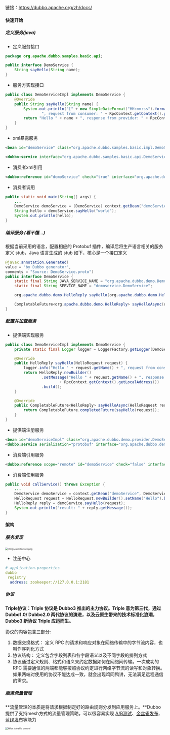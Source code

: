 链接：https://dubbo.apache.org/zh/docs/

#### 快速开始

##### 定义服务(java)

- 定义服务接口

```java
package org.apache.dubbo.samples.basic.api;

public interface DemoService {
    String sayHello(String name);
}
```

- 服务方实现接口

```java
public class DemoServiceImpl implements DemoService {
    @Override
    public String sayHello(String name) {
        System.out.println("[" + new SimpleDateFormat("HH:mm:ss").format(new Date()) + "] Hello " + name +
                ", request from consumer: " + RpcContext.getContext().getRemoteAddress());
        return "Hello " + name + ", response from provider: " + RpcContext.getContext().getLocalAddress();
    }
}
```

- xml暴露服务

```xml
<bean id="demoService" class="org.apache.dubbo.samples.basic.impl.DemoServiceImpl"/>

<dubbo:service interface="org.apache.dubbo.samples.basic.api.DemoService" ref="demoService"/>
```

- 消费者xml引用

```xml
<dubbo:reference id="demoService" check="true" interface="org.apache.dubbo.samples.basic.api.DemoService"/>
```

- 消费者调用

```java
public static void main(String[] args) {
    ...
    DemoService demoService = (DemoService) context.getBean("demoService");
    String hello = demoService.sayHello("world");
    System.out.println(hello);
}
```

##### 编译服务 (看不懂...)

根据当前采用的语言，配置相应的 Protobuf 插件，编译后将生产语言相关的服务定义 stub，Java 语言生成的 stub 如下，核心是一个接口定义

```java
@javax.annotation.Generated(
value = "by Dubbo generator",
comments = "Source: DemoService.proto")
public interface DemoService {
    static final String JAVA_SERVICE_NAME = "org.apache.dubbo.demo.DemoService";
    static final String SERVICE_NAME = "demoservice.DemoService";

    org.apache.dubbo.demo.HelloReply sayHello(org.apache.dubbo.demo.HelloRequest request);

    CompletableFuture<org.apache.dubbo.demo.HelloReply> sayHelloAsync(org.apache.dubbo.demo.HelloRequest request);
}
```

##### 配置并加载服务

- 提供端实现服务

```java
public class DemoServiceImpl implements DemoService {
    private static final Logger logger = LoggerFactory.getLogger(DemoServiceImpl.class);

    @Override
    public HelloReply sayHello(HelloRequest request) {
        logger.info("Hello " + request.getName() + ", request from consumer: " + RpcContext.getContext().getRemoteAddress());
        return HelloReply.newBuilder()
                .setMessage("Hello " + request.getName() + ", response from provider: "
                        + RpcContext.getContext().getLocalAddress())
                .build();
    }

    @Override
    public CompletableFuture<HelloReply> sayHelloAsync(HelloRequest request) {
        return CompletableFuture.completedFuture(sayHello(request));
    }
}
```

- 提供端注册服务

```xml
<bean id="demoServiceImpl" class="org.apache.dubbo.demo.provider.DemoServiceImpl"/>
<dubbo:service serialization="protobuf" interface="org.apache.dubbo.demo.DemoService" ref="demoServiceImpl"/>
```

- 消费端引用服务

```xml
<dubbo:reference scope="remote" id="demoService" check="false" interface="org.apache.dubbo.demo.DemoService"/>
```

- 消费端使用服务

```java
public void callService() throws Exception {
    ...
    DemoService demoService = context.getBean("demoService", DemoService.class);
    HelloRequest request = HelloRequest.newBuilder().setName("Hello").build();
    HelloReply reply = demoService.sayHello(request);
    System.out.println("result: " + reply.getMessage());
}
```

#### 架构

##### 服务发现

<img src="https://dubbo.apache.org/imgs/architecture.png" alt="//imgs/architecture.png" style="zoom: 50%;" />

- 注册中心

```yaml
# application.properties
dubbo
 registry
  address: zookeeper://127.0.0.1:2181
```

##### 协议

**Triple协议：Triple 协议是 Dubbo3 推出的主力协议。Triple 意为第三代，通过 Dubbo1.0/ Dubbo2.0 两代协议的演进，以及云原生带来的技术标准化浪潮，Dubbo3 新协议 Triple 应运而生。**

协议的内容包含三部分:

1. 数据交换格式： 定义 RPC 的请求和响应对象在网络传输中的字节流内容，也叫作序列化方式
2. 协议结构： 定义包含字段列表和各字段语义以及不同字段的排列方式
3. 协议通过定义规则、格式和语义来约定数据如何在网络间传输。一次成功的 RPC 需要通信的两端都能够按照协议约定进行网络字节流的读写和对象转换。如果两端对使用的协议不能达成一致，就会出现鸡同鸭讲，无法满足远程通信的需求。

##### 服务流量管理

**流量管理的本质是将请求根据制定好的路由规则分发到应用服务上。**Dubbo提供了支持mesh方式的流量管理策略，可以很容易实现 [A/B测试](https://dubbo.apache.org/zh/docs/examples/routing/ab-testing-deployment/)、[金丝雀发布](https://dubbo.apache.org/zh/docs/examples/routing/canary-deployment/)、[蓝绿发布](https://dubbo.apache.org/zh/docs/examples/routing/blue-green-deployment/)等能力

<img src="https://dubbo.apache.org/imgs/v3/concepts/what-is-traffic-control.png" alt="What is traffic control" style="zoom:50%;" />